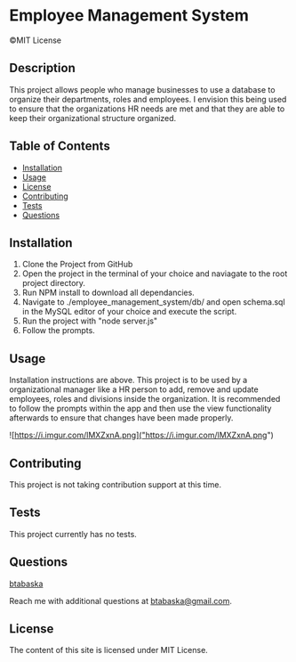 # Employee Management System

©MIT License

## Description

This project allows people who manage businesses to use a database to organize their departments, roles and employees. I envision this being used to ensure that the organizations HR needs are met and that they are able to keep their organizational structure organized.

## Table of Contents

- [Installation](#installation)
- [Usage](#usage)
- [License](#license)
- [Contributing](#contributing)
- [Tests](#tests)
- [Questions](#questions)

## Installation

1. Clone the Project from GitHub
2. Open the project in the terminal of your choice and naviagate to the root project directory.
3. Run NPM install to download all dependancies.
4. Navigate to ./employee_management_system/db/ and open schema.sql in the MySQL editor of your choice and execute the script. 
5. Run the project with "node server.js"
6. Follow the prompts.

## Usage

Installation instructions are above. This project is to be used by a organizational manager like a HR person to add, remove and update employees, roles and divisions inside the organization. It is recommended to follow the prompts within the app and then use the view functionality afterwards to ensure that changes have been made properly.

![https://i.imgur.com/lMXZxnA.png]("https://i.imgur.com/lMXZxnA.png")

## Contributing

This project is not taking contribution support at this time.

## Tests

This project currently has no tests.

## Questions

[btabaska](https://www.github.com/btabaska)

Reach me with additional questions at btabaska@gmail.com.

## License

The content of this site is licensed under MIT License.
